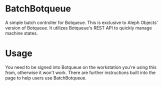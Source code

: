 # BatchBotqueue
A simple batch controller for Botqueue. This is exclusive to Aleph Objects' version of Botqueue. It utilizes Botqueue's REST API to quickly manage machine states.

# Usage
You need to be signed into Botqueue on the workstation you're  using this from, otherwise it won't work. There are further instructions built into the page to help users use BatchBotqueue.
